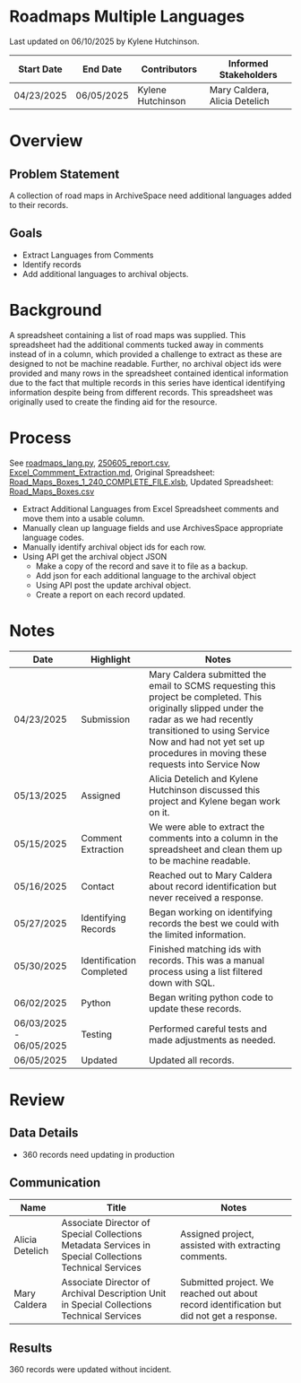 # Roadmaps Multiple Languages
Last updated on 06/10/2025 by Kylene Hutchinson.

| Start Date | End Date | Contributors | Informed Stakeholders |
| ---------- | -------- | ------------ | --------------------- |
| 04/23/2025 | 06/05/2025 | Kylene Hutchinson | Mary Caldera, Alicia Detelich |

# Overview
## Problem Statement
A collection of road maps in ArchiveSpace need additional languages added to their records.
## Goals
- Extract Languages from Comments
- Identify records
- Add additional languages to archival objects.
# Background
A spreadsheet containing a list of road maps was supplied. This spreadsheet had the additional comments tucked away in comments instead of in a column, which provided a challenge to extract as these are designed to not be machine readable. Further, no archival object ids were provided and many rows in the spreadsheet contained identical information due to the fact that multiple records in this series have identical identifying information despite being from different records. This spreadsheet was originally used to create the finding aid for the resource.


# Process
See [roadmaps_lang.py](roadmaps_lang.py), [250605_report.csv](250605_report.csv), [Excel_Commment_Extraction.md](Excel_Comment_Extraction.md), Original Spreadsheet: [Road_Maps_Boxes_1_240_COMPLETE_FILE.xlsb](Road_Maps_Boxes_1_240_COMPLETE_FILE.xlsb), Updated Spreadsheet: [Road_Maps_Boxes.csv](Road_Maps_Boxes.csv)
- Extract Additional Languages from Excel Spreadsheet comments and move them into a usable column.
- Manually clean up language fields and use ArchivesSpace appropriate language codes.
- Manually identify archival object ids for each row.
- Using API get the archival object JSON
    - Make a copy of the record and save it to file as a backup.
    - Add json for each additional language to the archival object
    - Using API post the update archival object.
    - Create a report on each record updated.

# Notes
| Date | Highlight | Notes |
| ---- | --------- | ----- |
| 04/23/2025 | Submission | Mary Caldera submitted the email to SCMS requesting this project be completed. This originally slipped under the radar as we had recently transitioned to using Service Now and had not yet set up procedures in moving these requests into Service Now |
| 05/13/2025 | Assigned | Alicia Detelich and Kylene Hutchinson discussed this project and Kylene began work on it. |
| 05/15/2025 | Comment Extraction | We were able to extract the comments into a column in the spreadsheet and clean them up to be machine readable. |
| 05/16/2025 | Contact | Reached out to Mary Caldera about record identification but never received a response. |
| 05/27/2025 | Identifying Records | Began working on identifying records the best we could with the limited information. |
| 05/30/2025 | Identification Completed | Finished matching ids with records. This was a manual process using a list filtered down with SQL. |
| 06/02/2025 | Python | Began writing python code to update these records. |
| 06/03/2025 - 06/05/2025 | Testing | Performed careful tests and made adjustments as needed. |
| 06/05/2025 | Updated | Updated all records. |

# Review

## Data Details
 - 360 records need updating in production
## Communication
| Name | Title | Notes |
| ---- | ----- | ----- |
| Alicia Detelich  | Associate Director of Special Collections Metadata Services in Special Collections Technical Services | Assigned project, assisted with extracting comments. |
| Mary Caldera | Associate Director of Archival Description Unit in Special Collections Technical Services | Submitted project. We reached out about record identification but did not get a response. |
## Results
360 records were updated without incident.

